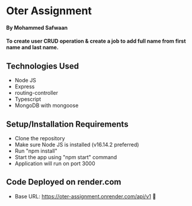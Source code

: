 # Oter Assignment

#### By Mohammed Safwaan

#### To create user CRUD operation & create a job to add full name from first name and last name.

## Technologies Used

* Node JS
* Express
* routing-controller
* Typescript
* MongoDB with mongoose

## Setup/Installation Requirements

* Clone the repository
* Make sure Node JS is installed (v16.14.2 preferred)
* Run "npm install"
* Start the app using "npm start" command
* Application will run on port 3000

## Code Deployed on render.com

* Base URL: https://oter-assignment.onrender.com/api/v1 🚀
